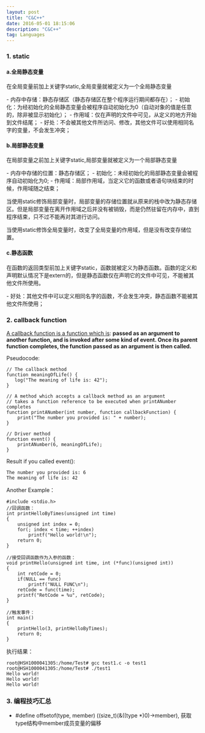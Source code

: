 ```yaml
---
layout: post
title: "C&C++"
date: 2016-05-01 18:15:06 
description: "C&C++"
tag: Languages
---
```


<h3>1. static</h3>
<h4>a.全局静态变量</h4>
<p>在全局变量前加上关键字static,全局变量就被定义为一个全局静态变量</p>
- 内存中存储：静态存储区（静态存储区在整个程序运行期间都存在）；
- 初始化：为经初始化的全局静态变量会被程序自动初始化为0（自动对象的值是任意的，除非被显示初始化）；
- 作用域：仅在声明的文件中可见，从定义的地方开始到文件结尾；
- 好处：不会被其他文件所访问、修改，其他文件可以使用相同名字的变量，不会发生冲突；

<h4>b.局部静态变量</h4>
<p>在局部变量之前加上关键字static,局部变量就被定义为一个局部静态变量</p>
- 内存中存储的位置：静态存储区；
- 初始化：未经初始化的局部静态变量会被程序自动初始化为0;
- 作用域：局部作用域，当定义它的函数或者语句块结束的时候，作用域随之结束；

<p>当使用static修饰局部变量时，局部变量的存储位置就从原来的栈中改为静态存储区。但是局部变量在离开作用域之后并没有被销毁，而是仍然驻留在内存中，直到程序结束，只不过不能再对其进行访问。</p>
<p>当使用static修饰全局变量时，改变了全局变量的作用域，但是没有改变存储位置。</p>

<h4>c.静态函数</h4>
<p>在函数的返回类型前加上关键字static，函数就被定义为静态函数。函数的定义和声明默认情况下是extern的，但是静态函数仅在声明它的文件中可见，不能被其他文件所使用。</p>
- 好处：其他文件中可以定义相同名字的函数，不会发生冲突，静态函数不能被其他文件所使用；

<h3>2. callback function</h3>

[A callback function is a function which is](http://stackoverflow.com/questions/824234/what-is-a-callback-function): **passed as an argument to another function, and is invoked after some kind of event. Once its parent function completes, the function passed as an argument is then called.**
<p>Pseudocode:</p>

    // The callback method
    function meaningOfLife() {
       log("The meaning of life is: 42");
    }

    // A method which accepts a callback method as an argument
    // takes a function reference to be executed when printANumber completes
    function printANumber(int number, function callbackFunction) {
        print("The number you provided is: " + number);
    }

    // Driver method
    function event() {
        printANumber(6, meaningOfLife);
    }

Result if you called event():

    The number you provided is: 6
    The meaning of life is: 42

Another Example：

    #include <stdio.h>
    //回调函数：
    int printHelloByTimes(unsigned int time)
    {
        unsigned int index = 0;
        for(; index < time; ++index)
            printf("Hello world!\n");
        return 0;
    }

    //接受回调函数作为入参的函数：
    void printHello(unsigned int time, int (*func)(unsigned int))
    {
        int retCode = 0;
        if(NULL == func)
            printf("NULL FUNC\n");
        retCode = func(time);
        printf("RetCode = %u", retCode);
    }

    //触发事件：
    int main()
    {
        printHello(3, printHelloByTimes);
        return 0;
    }

<p>执行结果：</p>

    root@HSH1000041305:/home/Test# gcc test1.c -o test1
    root@HSH1000041305:/home/Test# ./test1
    Hello world!
    Hello world!
    Hello world!

### 3. 编程技巧汇总
- #define offsetof(type, member) ((size_t)(&((type *)0)->member), 获取type结构中member成员变量的偏移

